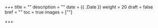 +++
title = ""
description = ""
date = {{ .Date }}
weight = 20
draft = false
bref = ""
toc = true
images = [""]

+++
